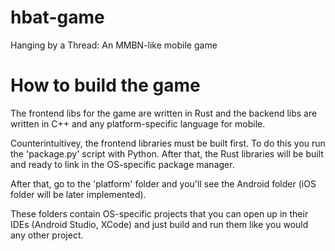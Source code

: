 # hbat-game
Hanging by a Thread: An MMBN-like mobile game 

# How to build the game
The frontend libs for the game are written in
Rust and the backend libs are written in C++
and any platform-specific language for mobile.  

Counterintuitivey, the frontend libraries must be built first.
To do this you run the 'package.py' script with Python.
After that, the Rust libraries will be built and ready
to link in the OS-specific package manager.  

After that, go to the 'platform' folder and you'll
see the Android folder (iOS folder will be later implemented).

These folders contain OS-specific projects that you can
open up in their IDEs (Android Studio, XCode) and just
build and run them like you would any other project.
